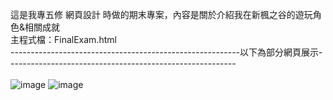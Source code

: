   這是我專五修  網頁設計  時做的期末專案，內容是關於介紹我在新楓之谷的遊玩角色&相關成就<br>
  主程式檔：FinalExam.html<br>
---------------------------------------------------------以下為部分網頁展示---------------------------------------------------------<br><br>
![image](https://github.com/user-attachments/assets/57adfad9-9c2d-4e56-870a-f49953aaead5)
![image](https://github.com/user-attachments/assets/d488df96-beaf-44d9-84ed-fb2d617354d5)

